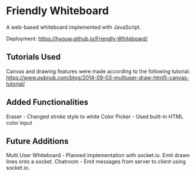 # Friendly Whiteboard
A web-based whiteboard implemented with JavaScript.

Deployment: https://hyouw.github.io/Friendly-Whiteboard/

## Tutorials Used
Canvas and drawing features were made according to the following tutorial:
https://www.pubnub.com/blog/2014-09-03-multiuser-draw-html5-canvas-tutorial/

## Added Functionalities
Eraser - Changed stroke style to white
Color Picker - Used built-in HTML color input

## Future Additions
Multi User Whiteboard - Planned implementation with socket.io. Emit drawn lines onto a socket.
Chatroom - Emit messages from server to client using socket.io.
